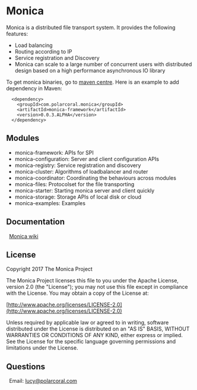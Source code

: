 # Monica
Monica is a distributed file transport system. It provides the following features:
*  Load balancing  
*  Routing according to IP   
*  Service registration and Discovery  
*  Monica can scale to a large number of concurrent users with distributed design based on a high performance asynchronous IO library

  To get monica binaries, go to [maven centre](http://search.maven.org/#search%7Cga%7C1%7Cmonica). Here is an example to add dependency in Maven:
  
      <dependency>
        <groupId>com.polarcoral.monica</groupId>
        <artifactId>monica-framework</artifactId>
        <version>0.0.3.ALPHA</version>
      </dependency>
## Modules
*  monica-framework:    APIs for SPI
*  monica-configuration:    Server and client configuration APIs
*  monica-registry:    Service registration and discovery
*  monica-cluster:    Algorithms of loadbalancer and router
*  monica-coordinator:    Coordinating the behaviours across modules
*  monica-files:    Protocolset for the file transporting
*  monica-starter:    Starting monica server and client quickly
*  monica-storage:    Storage APIs of local disk or cloud
*  monica-examples:    Examples
## Documentation
   [Monica wiki](https://github.com/polarcoral/monica/wiki/Getting-started)
## License
  Copyright 2017 The Monica Project
 
  The Monica Project licenses this file to you under the Apache License,
  version 2.0 (the "License"); you may not use this file except in compliance
  with the License. You may obtain a copy of the License at:  <br />
   
   [http://www.apache.org/licenses/LICENSE-2.0](http://www.apache.org/licenses/LICENSE-2.0)  <br />
 
 Unless required by applicable law or agreed to in writing, software
  distributed under the License is distributed on an "AS IS" BASIS, WITHOUT
  WARRANTIES OR CONDITIONS OF ANY KIND, either express or implied. See the
  License for the specific language governing permissions and limitations
  under the License.
  
## Questions
   Email: lucy@polarcoral.com
